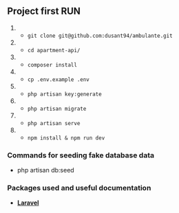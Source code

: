  
## Project first RUN

 1. - `git clone git@github.com:dusant94/ambulante.git` 

 2. - `cd apartment-api/`

 3. - `composer install`

 4. - `cp .env.example .env`

 5. - `php artisan key:generate`

 6. - `php artisan migrate`

 7. - `php artisan serve`

 9. - `npm install & npm run dev`


### Commands for seeding fake database data

 - php artisan db:seed


### Packages used and useful documentation

- **[Laravel](https://laravel.com/docs/8.x/)**

 